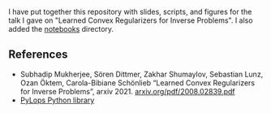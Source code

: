 I have put together this repository with slides, scripts, and figures for the talk I gave on "Learned Convex Regularizers for Inverse Problems". I also added the [notebooks](https://github.com/markolalovic/learned-convex-regularizers/tree/main/notebooks) directory.

## References
* Subhadip Mukherjee, Sören Dittmer, Zakhar Shumaylov, Sebastian Lunz, Ozan Öktem, Carola-Bibiane Schönlieb
“Learned Convex Regularizers for Inverse Problems”, arxiv 2021.
[arxiv.org/pdf/2008.02839.pdf](https://arxiv.org/pdf/2008.02839.pdf)
* [PyLops Python library](https://pylops.readthedocs.io/en/v1.13.0/tutorials/ctscan.html)
